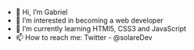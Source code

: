 - 👋 Hi, I’m Gabriel
- 👀 I’m interested in becoming a web developer
- 🌱 I’m currently learning HTMl5, CSS3 and JavaScript
- 📫 How to reach me: Twitter - @solareDev
